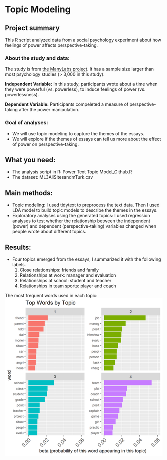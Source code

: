 # Topic Modeling

## Project summary
  This R script analyzed data from a social psychology experiment about how feelings of power affects perspective-taking. 
### About the study and data:
The study is from [the ManyLabs project](https://osf.io/ct89g/). It has a sample size larger than most psychology studies (> 3,000 in this study).

**Independent Variable:** In this study, participants wrote about a time when they were powerful (vs. powerless), to induce feelings of power (vs. powerlessness).

**Dependent Variable:** Participants compeleted a measure of perspective-taking after the power manipulation. 
### Goal of analyses: 
* We will use topic modeling to capture the themes of the essays. 
* We will explore if the themes of essays can tell us more about the effect of power on perspective-taking.  

## What you need:
* The analysis script in R: Power Text Topic Model_Github.R
* The dataset: ML3AllSitesandmTurk.csv

## Main methods: 
* Topic modeling: 
    I used tidytext to preprocess the text data. 
    Then I used LDA model to build topic models to describe the themes in the essays. 
* Exploratory analyses using the generated topics:
    I used regression analyses to test whether the relationship between the independent (power) and dependent (perspective-taking) variables changed when people wrote about different topics. 

## Results:
* Four topics emerged from the essays, I summarized it with the following labels. 
  1. Close relationships: friends and family
  2. Relationships at work: manager and evaluation
  3. Relationships at school: student and teacher
  4. Relationships in team sports: player and coach 
 
The most frequent words used in each topic: 
![](/images/TopWords_4Topics.png)



